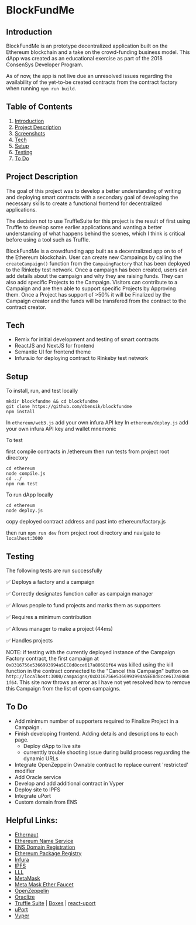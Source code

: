 # BlockFundMe

## Introduction

BlockFundMe is an prototype decentralized application built on the Ethereum blockchain and a take on the crowd-funding business model.  This dApp was created as an educational exercise as part of the 2018 ConsenSys Developer Program.

As of now, the app is not live due an unresolved issues regarding the availability of the yet-to-be created contracts from the contract factory when running `npm run build`.

## Table of Contents
1. [Introduction](https://github.com/dbensik/blockfundme/blob/master/README.md#introduction)
2. [Project Description](https://github.com/dbensik/blockfundme/blob/master/README.md#project-description)
3. [Screenshots]()
4. [Tech](https://github.com/dbensik/blockfundme/blob/master/README.md#tech)
5. [Setup](https://github.com/dbensik/blockfundme/blob/master/README.md#setup)
6. [Testing](https://github.com/dbensik/blockfundme/blob/master/README.md#testing)
7. [To Do](https://github.com/dbensik/blockfundme/blob/master/README.md#to-do)

## Project Description

The goal of this project was to develop a better understanding of writing and deploying smart contracts with a secondary goal of developing the necessary skills to create a functional frontend for decentralized applications.

The decision not to use TruffleSuite for this project is the result of first using Truffle to develop some earlier applications and wanting a better understanding of what happens behind the scenes, which I think is critical before using a tool such as Truffle.

BlockFundMe is a crowdfunding app built as a decentralized app on to of the Ethereum blockchain.  User can create new Campaings by calling the `createCampaign()` function from the `CampaingFactory` that has been deployed to the Rinkeby test network.  Once a campaign has been created, users can add details about the campaign and why they are raising funds.  They can also add specific Projects to the Campaign.  Visitors can contribute to a Campaign and are then able to support specific Projects by Approving them.  Once a Project has support of >50% it will be Finalized by the Campaign creator and the funds will be transfered from the contract to the contract creator.


## Tech
  - Remix for initial development and testing of smart contracts 
  - ReactJS and NextJS for frontend
  - Semantic UI for frontend theme
  - Infura.io for deploying contract to Rinkeby test network
  
 ## Setup
 
To install, run, and test locally

 ```
 mkdir blockfundme && cd blockfundme
 git clone https://github.com/dbensik/blockfundme
 npm install
 ```
 In `ethereum/web3.js` add your own infura API key
 In `ethereum/deploy.js` add your own infura API key and wallet mnemonic
 
To test

first compile contracts in /ethereum then run tests from project root directory

```
cd ethereum
node compile.js
cd ../
npm run test
```
To run dApp locally

```
cd ethereum
node deploy.js
```
copy deployed contract address and past into ethereum/factory.js

then run `npm run dev` from project root directory and navigate to `localhost:3000`

## Testing

The following tests are run successfully

  :white_check_mark: Deploys a factory and a campaign
  
  :white_check_mark: Correctly designates function caller as campaign manager
  
  :white_check_mark: Allows people to fund projects and marks them as supporters
  
  :white_check_mark: Requires a minimum contribution
  
  :white_check_mark: Allows manager to make a project (44ms)
  
  :white_check_mark: Handles projects 
  
NOTE: if testing with the currently deployed instance of the Campaign Factory contract, the first campaign at `0xD316756e5366993994a5EE8d8cce617a80681f64` was killed using the kill function in the contract connected to the "Cancel this Campaign" button on `http://localhost:3000/campaigns/0xD316756e5366993994a5EE8d8cce617a80681f64`.  This site now throws an error as I have not yet resolved how to remove this Campaign from the list of open campaigns.

## To Do
- Add minimum number of supporters required to Finalize Project in a Campaign .
- Finish developing frontend.  Adding details and descriptions to each page.
  - Deploy dApp to live site
  - currenttly trouble shooting issue during build process reguarding the dynamic URLs
- Integrate OpenZeppelin Ownable contract to replace current 'restricted' modifier
- Add Oracle service
- Develop and add additional contract in Vyper
- Deploy site to IPFS
- Integrate uPort
- Custom domain from ENS

## Helpful Links:
- [Ethernaut](https://ethernaut.zeppelin.solutions/)
- [Ethereum Name Service](https://ens.domains/)
- [ENS Domain Registration](https://www.myetherwallet.com/#ens)
- [Ethereum Package Registry](https://www.ethpm.com/)
- [Infura](https://infura.io/)
- [IPFS](https://ipfs.io/)
- [LLL](https://media.consensys.net/an-introduction-to-lll-for-ethereum-smart-contract-development-e26e38ea6c23)
- [MetaMask](https://metamask.io/)
- [Meta Mask Ether Faucet](https://faucet.metamask.io/)
- [OpenZeppelin](https://openzeppelin.org/)
- [Oraclize](http://docs.oraclize.it/#home)
- [Truffle Suite](https://truffleframework.com/) | [Boxes](https://truffleframework.com/boxes) | [react-uport](https://truffleframework.com/boxes/react-uport)
- [uPort](https://developer.uport.me/)
- [Vyper](https://github.com/ethereum/vyper)
